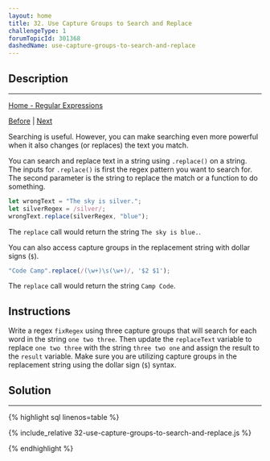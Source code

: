 ```yaml
---
layout: home
title: 32. Use Capture Groups to Search and Replace
challengeType: 1
forumTopicId: 301368
dashedName: use-capture-groups-to-search-and-replace
---
```


<div class="row">
<div class="columnStmt" markdown="1">

## Description
------

[Home - Regular Expressions](./README.md)

[Before](./31-reuse-patterns-using-capture-groups.md)  | [Next](./33-remove-whitespace-from-start-and-end.md) 

Searching is useful. However, you can make searching even more powerful when it also changes (or replaces) the text you match.

You can search and replace text in a string using `.replace()` on a string. The inputs for `.replace()` is first the regex pattern you want to search for. The second parameter is the string to replace the match or a function to do something.

```js
let wrongText = "The sky is silver.";
let silverRegex = /silver/;
wrongText.replace(silverRegex, "blue");
```

The `replace` call would return the string `The sky is blue.`.

You can also access capture groups in the replacement string with dollar signs (`$`).

```js
"Code Camp".replace(/(\w+)\s(\w+)/, '$2 $1');
```

The `replace` call would return the string `Camp Code`.

## Instructions 

Write a regex `fixRegex` using three capture groups that will search for each word in the string `one two three`. Then update the `replaceText` variable to replace `one two three` with the string `three two one` and assign the result to the `result` variable. Make sure you are utilizing capture groups in the replacement string using the dollar sign (`$`) syntax.

</div>
<div class="columnSol" markdown="1">

## Solution
------

{% highlight sql linenos=table %}

{% include_relative 32-use-capture-groups-to-search-and-replace.js %}

{% endhighlight %}

</div>
</div>